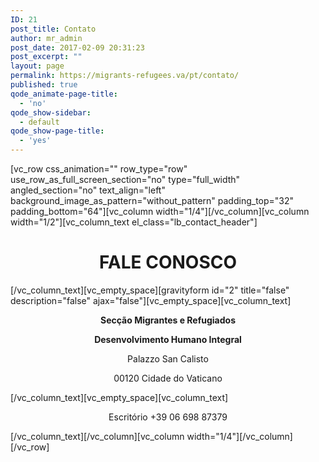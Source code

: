 ```yaml
---
ID: 21
post_title: Contato
author: mr_admin
post_date: 2017-02-09 20:31:23
post_excerpt: ""
layout: page
permalink: https://migrants-refugees.va/pt/contato/
published: true
qode_animate-page-title:
  - 'no'
qode_show-sidebar:
  - default
qode_show-page-title:
  - 'yes'
---
```

[vc_row css_animation="" row_type="row" use_row_as_full_screen_section="no" type="full_width" angled_section="no" text_align="left" background_image_as_pattern="without_pattern" padding_top="32" padding_bottom="64"][vc_column width="1/4"][/vc_column][vc_column width="1/2"][vc_column_text el_class="lb_contact_header"]
<h1 style="text-align: center;">FALE CONOSCO</h1>
[/vc_column_text][vc_empty_space][gravityform id="2" title="false" description="false" ajax="false"][vc_empty_space][vc_column_text]
<p style="text-align: center;"><strong>Secção Migrantes e Refugiados</strong></p>
<p style="text-align: center;"><strong>Desenvolvimento Humano Integral</strong></p>
<p style="text-align: center;">Palazzo San Calisto</p>
<p style="text-align: center;">00120 Cidade do Vaticano</p>
[/vc_column_text][vc_empty_space][vc_column_text]
<p style="text-align: center;">Escritório +39 06 698 87379</p>
[/vc_column_text][/vc_column][vc_column width="1/4"][/vc_column][/vc_row]